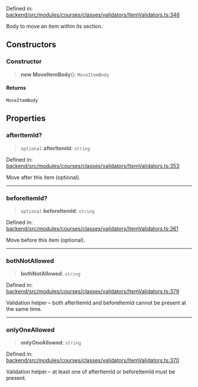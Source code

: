 Defined in: [backend/src/modules/courses/classes/validators/ItemValidators.ts:346](https://github.com/continuousactivelearning/vibe/blob/9a2d9d7201b944582c5d0ed5f0f7a4de13abde0f/backend/src/modules/courses/classes/validators/ItemValidators.ts#L346)

Body to move an item within its section.

## Constructors

### Constructor

> **new MoveItemBody**(): `MoveItemBody`

#### Returns

`MoveItemBody`

## Properties

### afterItemId?

> `optional` **afterItemId**: `string`

Defined in: [backend/src/modules/courses/classes/validators/ItemValidators.ts:353](https://github.com/continuousactivelearning/vibe/blob/9a2d9d7201b944582c5d0ed5f0f7a4de13abde0f/backend/src/modules/courses/classes/validators/ItemValidators.ts#L353)

Move after this item (optional).

---

### beforeItemId?

> `optional` **beforeItemId**: `string`

Defined in: [backend/src/modules/courses/classes/validators/ItemValidators.ts:361](https://github.com/continuousactivelearning/vibe/blob/9a2d9d7201b944582c5d0ed5f0f7a4de13abde0f/backend/src/modules/courses/classes/validators/ItemValidators.ts#L361)

Move before this item (optional).

---

### bothNotAllowed

> **bothNotAllowed**: `string`

Defined in: [backend/src/modules/courses/classes/validators/ItemValidators.ts:379](https://github.com/continuousactivelearning/vibe/blob/9a2d9d7201b944582c5d0ed5f0f7a4de13abde0f/backend/src/modules/courses/classes/validators/ItemValidators.ts#L379)

Validation helper – both afterItemId and beforeItemId cannot be present at the same time.

---

### onlyOneAllowed

> **onlyOneAllowed**: `string`

Defined in: [backend/src/modules/courses/classes/validators/ItemValidators.ts:370](https://github.com/continuousactivelearning/vibe/blob/9a2d9d7201b944582c5d0ed5f0f7a4de13abde0f/backend/src/modules/courses/classes/validators/ItemValidators.ts#L370)

Validation helper – at least one of afterItemId or beforeItemId must be present.
